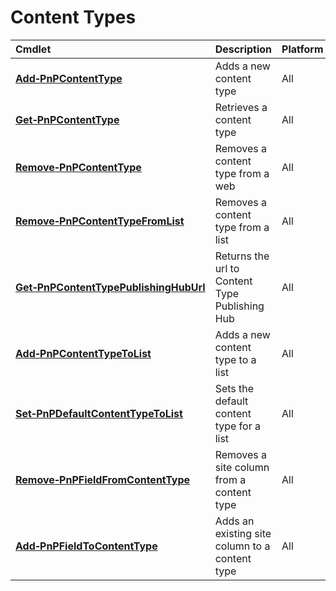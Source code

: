# Content Types 
Cmdlet|Description|Platform
:-----|:----------|:-------
**[Add&#8209;PnPContentType](Add-PnPContentType.md)** |Adds a new content type|All
**[Get&#8209;PnPContentType](Get-PnPContentType.md)** |Retrieves a content type|All
**[Remove&#8209;PnPContentType](Remove-PnPContentType.md)** |Removes a content type from a web|All
**[Remove&#8209;PnPContentTypeFromList](Remove-PnPContentTypeFromList.md)** |Removes a content type from a list|All
**[Get&#8209;PnPContentTypePublishingHubUrl](Get-PnPContentTypePublishingHubUrl.md)** |Returns the url to Content Type Publishing Hub|All
**[Add&#8209;PnPContentTypeToList](Add-PnPContentTypeToList.md)** |Adds a new content type to a list|All
**[Set&#8209;PnPDefaultContentTypeToList](Set-PnPDefaultContentTypeToList.md)** |Sets the default content type for a list|All
**[Remove&#8209;PnPFieldFromContentType](Remove-PnPFieldFromContentType.md)** |Removes a site column from a content type|All
**[Add&#8209;PnPFieldToContentType](Add-PnPFieldToContentType.md)** |Adds an existing site column to a content type|All
